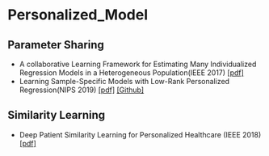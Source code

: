 # Personalized_Model

## Parameter Sharing
- A collaborative Learning Framework for Estimating Many Individualized Regression Models in a Heterogeneous Population(IEEE 2017) [[pdf]](https://ieeexplore.ieee.org/stamp/stamp.jsp?tp=&arnumber=8169076)
- Learning Sample-Specific Models with Low-Rank Personalized Regression(NIPS 2019) [[pdf]](http://papers.nips.cc/paper/8616-learning-sample-specific-models-with-low-rank-personalized-regression.pdf) [[Github]](https://github.com/blengerich/Personalized_Regression)

## Similarity Learning
- Deep Patient Similarity Learning for Personalized Healthcare (IEEE 2018) [[pdf]](https://ieeexplore.ieee.org/stamp/stamp.jsp?tp=&arnumber=8360146)
